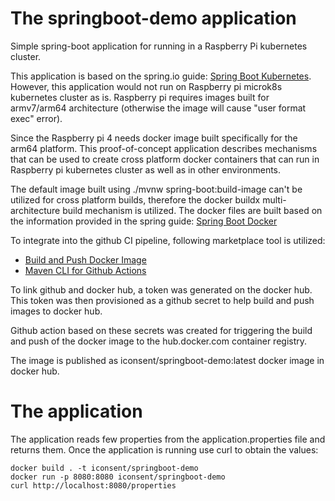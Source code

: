 # The springboot-demo application

Simple spring-boot application for running in a Raspberry Pi kubernetes cluster. 

This application is based on the spring.io guide: 
[Spring Boot Kubernetes](https://spring.io/guides/gs/spring-boot-kubernetes/).
However, this application would not run on Raspberry pi microk8s kubernetes cluster as is. 
Raspberry pi requires images built for armv7/arm64 architecture (otherwise the image will 
cause "user format exec" error). 

Since the Raspberry pi 4 needs docker image built specifically for the arm64 platform. This 
proof-of-concept application describes mechanisms that can be used to create cross platform 
docker containers that can run in Raspberry pi kubernetes cluster as well as in other environments.

The default image built using ./mvnw spring-boot:build-image can't be utilized for cross platform 
builds, therefore the docker buildx multi-architecture build mechanism is utilized. 
The docker files are built based on the information provided in the spring guide: 
[Spring Boot Docker](https://spring.io/guides/gs/spring-boot-docker/) 

To integrate into the github CI pipeline, following marketplace tool is utilized:
- [Build and Push Docker Image](https://github.com/marketplace/actions/build-and-push-docker-images)
- [Maven CLI for Github Actions](https://github.com/marketplace/actions/maven-cli-for-github-actions-with-jdk-8-11-and-13)

To link github and docker hub, a token was generated on the docker hub. This token was then provisioned 
as a github secret to help build and push images to docker hub. 

Github action based on these secrets was created for triggering the build and push of the docker 
image to the hub.docker.com container registry.

The image is published as iconsent/springboot-demo:latest docker image in docker hub.

# The application

The application reads few properties from the application.properties file and
returns them. Once the application is running use curl to obtain the values:

    docker build . -t iconsent/springboot-demo
    docker run -p 8080:8080 iconsent/springboot-demo
    curl http://localhost:8080/properties


